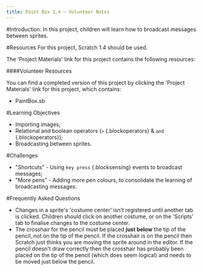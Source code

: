 ```yaml
---
title: Paint Box 1.4 — Volunteer Notes
---
```


#Introduction:
In this project, children will learn how to broadcast messages between sprites.

#Resources
For this project, Scratch 1.4 should be used.

The 'Project Materials' link for this project contains the following resources:

####Volunteer Resources

You can find a completed version of this project by clicking the 'Project Materials' link for this project, which contains:

+ PaintBox.sb

#Learning Objectives
+ Importing images;
+ Relational and boolean operators (`>` {.blockoperators} & `and` {.blockoperators});
+ Broadcasting between sprites.

#Challenges
+ "Shortcuts" - Using `key press` {.blocksensing} events to broadcast messages;
+ "More pens" - Adding more pen colours, to consolidate the learning of broadcasting messages.

#Frequently Asked Questions
+ Changes in a sprite's 'costume center' isn't registered until another tab is clicked. Children should click on another costume, or on the 'Scripts' tab to finalise changes to the costume center.
+ The crosshair for the pencil must be placed **just below** the tip of the pencil, not on the tip of the pencil. If the crosshair is on the pencil then Scratch just thinks you are moving the sprite around in the editor. If the pencil doesn't draw correctly then the crosshair has probably been placed on the tip of the pencil (which does seem logical) and needs to be moved just below the pencil.  
